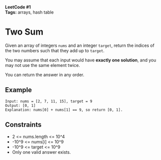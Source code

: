 **LeetCode #1**  
**Tags:** arrays, hash table

# Two Sum

Given an array of integers `nums` and an integer `target`, return the indices of the two numbers such that they add up to `target`.

You may assume that each input would have **exactly one solution**, and you may not use the same element twice.

You can return the answer in any order.

## Example

```
Input: nums = [2, 7, 11, 15], target = 9
Output: [0, 1]
Explanation: nums[0] + nums[1] == 9, so return [0, 1].
```

## Constraints
- 2 <= nums.length <= 10^4
- -10^9 <= nums[i] <= 10^9
- -10^9 <= target <= 10^9
- Only one valid answer exists. 